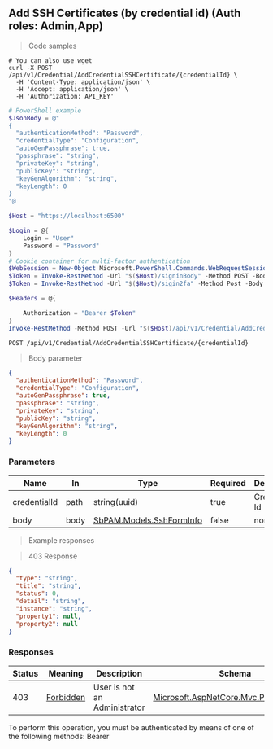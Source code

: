 
## Add SSH Certificates (by credential id) (Auth roles: Admin,App)

<a id="opIdAddCredentialSshCertificateAsync"></a>

> Code samples

```shell
# You can also use wget
curl -X POST /api/v1/Credential/AddCredentialSSHCertificate/{credentialId} \
  -H 'Content-Type: application/json' \
  -H 'Accept: application/json' \
  -H 'Authorization: API_KEY'

```

```powershell
# PowerShell example
$JsonBody = @"
{
  "authenticationMethod": "Password",
  "credentialType": "Configuration",
  "autoGenPassphrase": true,
  "passphrase": "string",
  "privateKey": "string",
  "publicKey": "string",
  "keyGenAlgorithm": "string",
  "keyLength": 0
}
"@

$Host = "https://localhost:6500"

$Login = @{
    Login = "User"
    Password = "Password"
}
# Cookie container for multi-factor authentication
$WebSession = New-Object Microsoft.PowerShell.Commands.WebRequestSession
$Token = Invoke-RestMethod -Url "$($Host)/signinBody" -Method POST -Body (ConvertTo-Json $Login) -WebRequestSession $WebSession
$Token = Invoke-RestMethod -Url "$($Host)/sigin2fa" -Method Post -Body $MfaCode -Headers @{Authorization: "Bearer $Token"} -WebRequestSession $WebSession

$Headers = @{

    Authorization = "Bearer $Token"
}
Invoke-RestMethod -Method POST -Url "$($Host)/api/v1/Credential/AddCredentialSSHCertificate/{credentialId}" -ContentType "application/json" -Body $JsonBody -Headers $Headers
```

`POST /api/v1/Credential/AddCredentialSSHCertificate/{credentialId}`

> Body parameter

```json
{
  "authenticationMethod": "Password",
  "credentialType": "Configuration",
  "autoGenPassphrase": true,
  "passphrase": "string",
  "privateKey": "string",
  "publicKey": "string",
  "keyGenAlgorithm": "string",
  "keyLength": 0
}
```

<h3 id="add-ssh-certificates-(by-credential-id)-(auth-roles:-admin,app)-parameters">Parameters</h3>

|Name|In|Type|Required|Description|
|---|---|---|---|---|
|credentialId|path|string(uuid)|true|Credential Id|
|body|body|[SbPAM.Models.SshFormInfo](../Models/sbpam.models.sshforminfo.md)|false|none|

> Example responses

> 403 Response

```json
{
  "type": "string",
  "title": "string",
  "status": 0,
  "detail": "string",
  "instance": "string",
  "property1": null,
  "property2": null
}
```

<h3 id="add-ssh-certificates-(by-credential-id)-(auth-roles:-admin,app)-responses">Responses</h3>

|Status|Meaning|Description|Schema|
|---|---|---|---|
|403|[Forbidden](https://tools.ietf.org/html/rfc7231#section-6.5.3)|User is not an Administrator|[Microsoft.AspNetCore.Mvc.ProblemDetails](../Models/microsoft.aspnetcore.mvc.problemdetails.md)|

<aside class="warning">
To perform this operation, you must be authenticated by means of one of the following methods:
Bearer
</aside>


